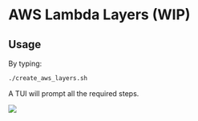 # AWS Lambda Layers (WIP)

## Usage

By typing:

```bash
./create_aws_layers.sh
```

A TUI will prompt all the required steps.

![](https://i.imgur.com/vSa74Rh.gif)
